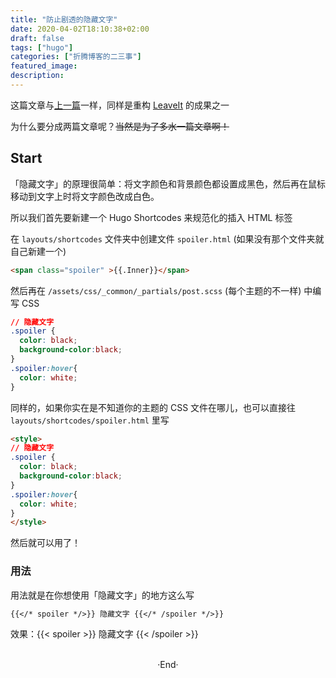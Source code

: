 ```yaml
---
title: "防止剧透的隐藏文字"
date: 2020-04-02T18:10:38+02:00
draft: false
tags: ["hugo"]
categories: ["折腾博客的二三事"]
featured_image: 
description: 
---
```

<!-- 
![](https://mogeko.github.io/blog-images/r/080/)
{{< spoiler >}}{{< /spoiler >}}
&emsp;&emsp;
plaintext
 -->

这篇文章与[上一篇](https://mogeko.me/2020/079/)一样，同样是重构  [LeaveIt](https://raw.githubusercontent.com/liuzc/LeaveIt/) 的成果之一

为什么要分成两篇文章呢？~~当然是为了多水一篇文章啊！~~

## Start

「隐藏文字」的原理很简单：将文字颜色和背景颜色都设置成黑色，然后再在鼠标移动到文字上时将文字颜色改成白色。

所以我们首先要新建一个 Hugo Shortcodes 来规范化的插入 HTML 标签

在 `layouts/shortcodes` 文件夹中创建文件 `spoiler.html` (如果没有那个文件夹就自己新建一个)

```html
<span class="spoiler" >{{.Inner}}</span>
```

然后再在 `/assets/css/_common/_partials/post.scss` (每个主题的不一样) 中编写 CSS

```css
// 隐藏文字
.spoiler { 
  color: black; 
  background-color:black;
}
.spoiler:hover{
  color: white;
}
```

同样的，如果你实在是不知道你的主题的 CSS 文件在哪儿，也可以直接往 `layouts/shortcodes/spoiler.html` 里写

```html
<style>
// 隐藏文字
.spoiler { 
  color: black; 
  background-color:black;
}
.spoiler:hover{
  color: white;
}
</style>
```

然后就可以用了！
<div id="spoiler"></div>

### 用法

用法就是在你想使用「隐藏文字」的地方这么写

```markdown
{{</* spoiler */>}} 隐藏文字 {{</* /spoiler */>}} 
```

效果：{{< spoiler >}} 隐藏文字 {{< /spoiler >}}



<br>

<center>  ·End·  </center>